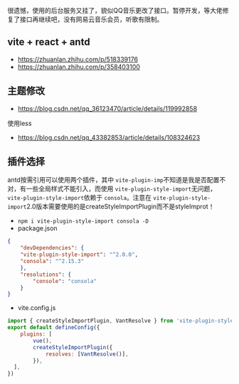 很遗憾，使用的后台服务又挂了，貌似QQ音乐更改了接口。暂停开发，等大佬修复了接口再继续吧，没有网易云音乐会员，听歌有限制。

## vite + react + antd

- https://zhuanlan.zhihu.com/p/518339176
- https://zhuanlan.zhihu.com/p/358403100

## 主题修改

- https://blog.csdn.net/qq_36123470/article/details/119992858

使用less

- https://blog.csdn.net/qq_43382853/article/details/108324623

## 插件选择

antd按需引用可以使用两个插件，其中 `vite-plugin-imp`不知道是我是否配置不对，有一些全局样式不能引入，而使用 `vite-plugin-style-import`无问题，`vite-plugin-style-import`依赖于 `consola`。注意在 `vite-plugin-style-import`2.0版本需要使用的是createStyleImportPlugin而不是styleImprot！

- `npm i vite-plugin-style-import consola -D`
- package.json

```json
{
	"devDependencies": {
	"vite-plugin-style-import": "^2.0.0",
	"consola": "^2.15.3"
	},
	"resolutions": {
		"console": "consola"
	}
}
```

- vite.config.js

```js
import { createStyleImportPlugin, VantResolve } from 'vite-plugin-style-import';
export default defineConfig({
	plugins: [
		vue(),
		createStyleImportPlugin({
			resolves: [VantResolve()],
		}),
  ],
})
```
